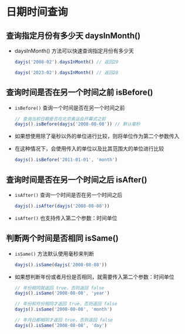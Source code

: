 # 日期时间查询

## 查询指定月份有多少天 daysInMonth()

+ daysInMonth() 方法可以快速查询指定月份有多少天

  ```js
  dayjs('2008-02').daysInMonth() // 返回29

  dayjs('2023-02').daysInMonth() // 返回28
  ```

## 查询时间是否在另一个时间之前 isBefore()

+ `isBefore()` 查询一个时间是否在另一个时间之前

  ```js
  // 查询当前日期是否在北京奥运会开幕式之前
  dayjs().isBefore(dayjs('2008-08-08')) // 默认毫秒
  ```

+ 如果想使用除了毫秒以外的单位进行比较，则将单位作为第二个参数传入
+ 在这种情况下，会使用传入的单位以及比其范围大的单位进行比较

  ```js
  dayjs().isBefore('2011-01-01', 'month')
  ```

## 查询时间是否在另一个时间之后 isAfter()

+ `isAfter()` 查询一个时间是否在另一个时间之后

  ```js
  dayjs().isAfter(dayjs('2008-08-08'))
  ```

+ `isAfter()` 也支持传入第二个参数：时间单位

## 判断两个时间是否相同 isSame()

+ `isSame()` 方法默认使用毫秒来判断

  ```js
  dayjs().isSame(dayjs('2008-08-08'))
  ```

+ 如果想判断年份或者月份是否相同，就需要传入第二个参数：时间单位

  ```js
  // 年份相同就返回 true，否则返回 false
  dayjs().isSame('2008-08-08', 'year')

  // 年份和月份相同才返回 true，否则返回 false
  dayjs().isSame('2008-08-08', 'month')

  // 年月日都相同才返回 true，否则返回 false
  dayjs().isSame('2008-08-08', 'day')
  ```
